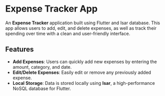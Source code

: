 # Expense Tracker App

An **Expense Tracker** application built using Flutter and Isar database. This app allows users to add, edit, and delete expenses, as well as track their spending over time with a clean and user-friendly interface.
 
## Features

- **Add Expenses**: Users can quickly add new expenses by entering the amount, category, and date.
- **Edit/Delete Expenses**: Easily edit or remove any previously added expense.
- **Local Storage**: Data is stored locally using **Isar**, a high-performance NoSQL database for Flutter.
